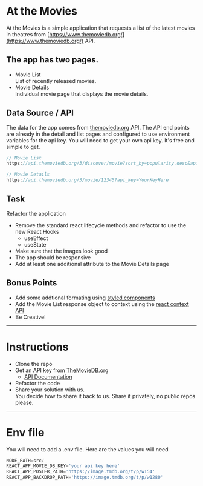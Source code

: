 # At the Movies

At the Movies is a simple application that requests a list of the latest movies in theatres from [https://www.themoviedb.org/](https://www.themoviedb.org/) API.


## The app has two pages.

- Movie List  
List of recently released movies.
- Movie Details  
Individual movie page that displays the movie details.

## Data Source / API
The data for the app comes from [themoviedb.org](https://www.themoviedb.org/) API. The API end points are already in the detail and list pages and configured to use environment variables for the api key. You will need to get your own api key. It's free and simple to get.

```javascript
// Movie List
https://api.themoviedb.org/3/discover/movie?sort_by=popularity.desc&api_key=yourKeyHere

// Movie Details
https://api.themoviedb.org/3/movie/12345?api_key=YourKeyHere
```

## Task

Refactor the application

- Remove the standard react lifecycle methods and refactor to use the new React Hooks
  - useEffect
  - useState
- Make sure that the images look good
- The app should be responsive
- Add at least one additional attribute to the Movie Details page

## Bonus Points

- Add some addtional formating using [styled components](https://www.styled-components.com/)
- Add the Movie List response object to context using the [react context API](https://reactjs.org/docs/context.html)
- Be Creative!

---

# Instructions

- Clone the repo
- Get an API key from [TheMovieDB.org](https://www.themoviedb.org/)
  - [API Documentation](https://developers.themoviedb.org/3/getting-started/introduction)
- Refactor the code
- Share your solution with us.  
You decide how to share it back to us. Share it privately, no public repos please.

--- 

# Env file

You will need to add a .env file. Here are the values you will need

```javascript
NODE_PATH=src/
REACT_APP_MOVIE_DB_KEY='your api key here'
REACT_APP_POSTER_PATH='https://image.tmdb.org/t/p/w154'
REACT_APP_BACKDROP_PATH='https://image.tmdb.org/t/p/w1280'
```
